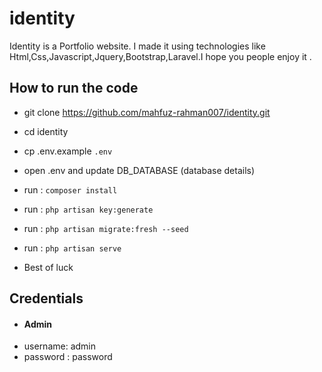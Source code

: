 # identity
Identity is a Portfolio website. I made it using technologies like Html,Css,Javascript,Jquery,Bootstrap,Laravel.I hope you people enjoy it .

## How to run the code
- git clone https://github.com/mahfuz-rahman007/identity.git
- cd identity
- cp .env.example `.env`
- open .env and update DB_DATABASE (database details)
- run : `composer install`
- run : `php artisan key:generate`
- run : `php artisan migrate:fresh --seed`
- run : `php artisan serve`

- Best of luck 


## Credentials
- #### Admin
- username: admin
- password : password

